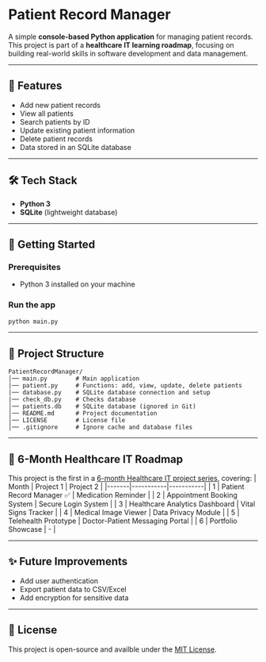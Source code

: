# Patient Record Manager

A simple **console-based Python application** for managing patient records.
This project is part of a **healthcare IT learning roadmap**, focusing on building real-world skills in software development and data management.

---

## 📌 Features
- Add new patient records
- View all patients
- Search patients by ID
- Update existing patient information
- Delete patient records
- Data stored in an SQLite database

---

## 🛠️ Tech Stack
- **Python 3**
- **SQLite** (lightweight database)

---

## 🚀 Getting Started

### Prerequisites
- Python 3 installed on your machine

### Run the app
```bash
python main.py
```

---

## 📂 Project Structure
```
PatientRecordManager/
│── main.py        # Main application
|── patient.py     # Functions: add, view, update, delete patients
|── database.py    # SQLite database connection and setup
|── check_db.py    # Checks database
│── patients.db    # SQLite database (ignored in Git)
│── README.md      # Project documentation
│── LICENSE        # License file
│── .gitignore     # Ignore cache and database files
```

---

## 📖 6-Month Healthcare IT Roadmap
This project is the first in a [6-month Healthcare IT project series](https://github.com/Softeeng/6-Month-Roadmap/tree/main?tab=readme-ov-file), covering:
| Month | Project 1 | Project 2 |
|-------|-----------|-----------|
| 1     | Patient Record Manager ✅ | Medication Reminder |
| 2     | Appointment Booking System | Secure Login System |
| 3     | Healthcare Analytics Dashboard | Vital Signs Tracker |
| 4     | Medical Image Viewer | Data Privacy Module |
| 5     | Telehealth Prototype | Doctor-Patient Messaging Portal |
| 6     | Portfolio Showcase | - |

---

## ✨ Future Improvements
- Add user authentication
- Export patient data to CSV/Excel
- Add encryption for sensitive data

---

## 📜 License
This project is open-source and availble under the [MIT License](LICENSE).
